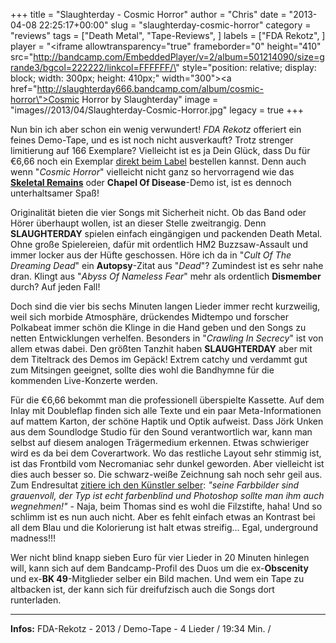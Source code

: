 +++
title = "Slaughterday - Cosmic Horror"
author = "Chris"
date = "2013-04-08 22:25:17+00:00"
slug = "slaughterday-cosmic-horror"
category = "reviews"
tags = ["Death Metal", "Tape-Reviews", ]
labels = ["FDA Rekotz", ]
player = "<iframe allowtransparency=\"true\" frameborder=\"0\" height=\"410\" src=\"http://bandcamp.com/EmbeddedPlayer/v=2/album=501214090/size=grande3/bgcol=222222/linkcol=FFFFFF/\" style=\"position: relative; display: block; width: 300px; height: 410px;\" width=\"300\"><a href=\"http://slaughterday666.bandcamp.com/album/cosmic-horror\">Cosmic Horror by Slaughterday</a></iframe>"
image = "images//2013/04/Slaughterday-Cosmic-Horror.jpg"
legacy = true
+++

Nun bin ich aber schon ein wenig verwundert! _FDA Rekotz_ offeriert ein feines Demo-Tape, und es ist noch nicht ausverkauft? Trotz strenger limitierung auf 166 Exemplare? Vielleicht ist es ja Dein Glück, dass Du für €6,66 noch ein Exemplar <a href="http://fda-rekotz.com/gx/advanced_search_result.php?keywords=Slaughterday">direkt beim Label</a> bestellen kannst. Denn auch wenn "_Cosmic Horror_" vielleicht nicht ganz so hervorragend wie das <a href="http://necroslaughter.de/2012/08/skeletal-remains-desolate-isolation/" title="Skeletal Remains – Desolate Isolation">**Skeletal Remains**</a> oder **Chapel Of Disease**-Demo ist, ist es dennoch unterhaltsamer Spaß!

Originalität bieten die vier Songs mit Sicherheit nicht. Ob das Band oder Hörer überhaupt wollen, ist an dieser Stelle zweitrangig. Denn **SLAUGHTERDAY** spielen einfach eingängigen und packenden Death Metal. Ohne große Spielereien, dafür mit ordentlich HM2 Buzzsaw-Assault und immer locker aus der Hüfte geschossen.
Höre ich da in "_Cult Of The Dreaming Dead_" ein **Autopsy**-Zitat aus "_Dead_"? Zumindest ist es sehr nahe dran. Klingt aus "_Abyss Of Nameless Fear_" mehr als ordentlich **Dismember** durch? Auf jeden Fall!

Doch sind die vier bis sechs Minuten langen Lieder immer recht kurzweilig, weil sich morbide Atmosphäre, drückendes Midtempo und forscher Polkabeat immer schön die Klinge in die Hand geben und den Songs zu netten Entwicklungen verhelfen. Besonders in "_Crawling In Secrecy_" ist von allem etwas dabei. Den größten Tanzhit haben **SLAUGHTERDAY** aber mit dem Titeltrack des Demos im Gepäck! Extrem catchy und verdammt gut zum Mitsingen geeignet, sollte dies wohl die Bandhymne für die kommenden Live-Konzerte werden.

Für die €6,66 bekommt man die professionell überspielte Kassette. Auf dem Inlay mit Doubleflap finden sich alle Texte und ein paar Meta-Informationen auf mattem Karton, der schöne Haptik und Optik aufweist. Dass Jörk Unken aus dem Soundlodge Studio für den Sound verantwortlich war, kann man selbst auf diesem analogen Trägermedium erkennen. Etwas schwieriger wird es da bei dem Coverartwork. Wo das restliche Layout sehr stimmig ist, ist das Frontbild vom Necromaniac sehr dunkel geworden. Aber vielleicht ist dies auch besser so. Die schwarz-weiße Zeichnung sah noch sehr geil aus. Zum Endresultat <a href="http://necroslaughter.de/2011/10/necromaniac-zine-der-verschissene-dinosaurier">zitiere ich den Künstler selber</a>: _"seine Farbbilder sind grauenvoll, der Typ ist echt farbenblind und Photoshop sollte man ihm auch wegnehmen!"_ - Naja, beim Thomas sind es wohl die Filzstifte, haha! Und so schlimm ist es nun auch nicht. Aber es fehlt einfach etwas an Kontrast bei all dem Blau und die Kolorierung ist halt etwas streifig... Egal, underground madness!!!

Wer nicht blind knapp sieben Euro für vier Lieder in 20 Minuten hinlegen will, kann sich auf dem Bandcamp-Profil des Duos um die ex-**Obscenity** und ex-**BK 49**-Mitglieder selber ein Bild machen. Und wem ein Tape zu altbacken ist, der kann sich für dreifufzisch auch die Songs dort runterladen.





---
**Infos:**
FDA-Rekotz - 2013 / 
Demo-Tape - 4 Lieder / 19:34 Min. / 
